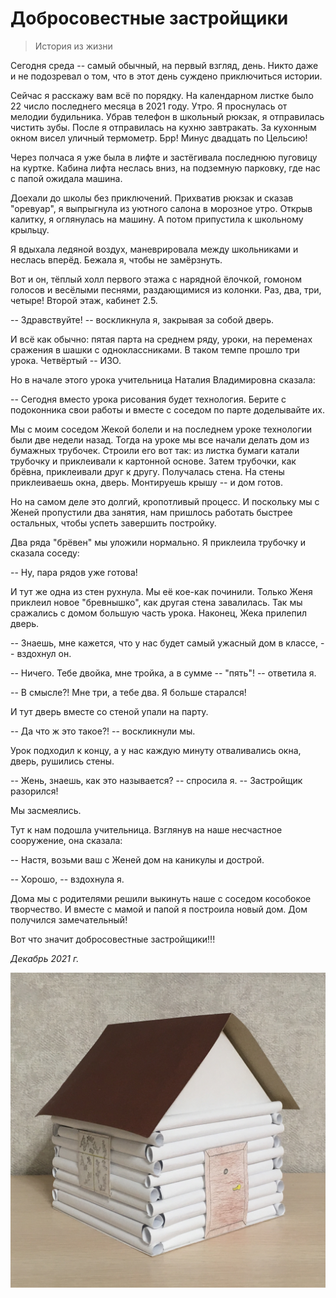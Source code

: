 # Добросовестные застройщики

> История из жизни

Сегодня среда -- самый обычный, на первый взгляд, день. Никто даже и не подозревал о том, что в этот день суждено приключиться истории.

Сейчас я расскажу вам всё по порядку.
На календарном листке было 22 число последнего месяца в 2021 году. Утро. Я проснулась от мелодии будильника. Убрав телефон в школьный рюкзак, я отправилась чистить зубы. После я отправилась на кухню завтракать. За 
кухонным окном висел уличный термометр. Брр! Минус двадцать по Цельсию!

Через полчаса я уже была в лифте и застёгивала последнюю пуговицу на куртке. Кабина лифта неслась вниз, на подземную парковку, где нас с папой ожидала машина.

Доехали до школы без приключений. Прихватив рюкзак и сказав "оревуар", я выпрыгнула из уютного салона в морозное утро. Открыв калитку, я оглянулась на машину. А потом припустила к школьному крыльцу.

Я вдыхала ледяной воздух, маневрировала между школьниками и неслась вперёд. Бежала я, чтобы не замёрзнуть.

Вот и он, тёплый холл первого этажа с нарядной ёлочкой, гомоном голосов и весёлыми песнями, раздающимися из колонки.
Раз, два, три, четыре! Второй этаж, кабинет 2.5.

-- Здравствуйте! -- воскликнула я, закрывая за собой дверь.

И всё как обычно: пятая парта на среднем ряду, уроки, на переменах сражения в шашки с одноклассниками. В таком темпе прошло три урока. Четвёртый -- ИЗО. 

Но в начале этого урока учительница Наталия Владимировна сказала:

-- Сегодня вместо урока рисования будет технология. Берите с подоконника свои работы и вместе с соседом по парте доделывайте их. 

Мы с моим соседом Жекой болели и на последнем уроке технологии были две недели назад. Тогда на уроке мы все начали делать дом из бумажных трубочек. Строили его вот так: из листка бумаги катали трубочку и приклеивали к картонной основе. Затем трубочки, как брёвна, приклеивали друг к другу. Получалась стена. На стены приклеиваешь окна, дверь. Монтируешь крышу -- и дом готов. 

Но на самом деле это долгий, кропотливый процесс. И поскольку мы с Женей пропустили два занятия, нам пришлось работать быстрее остальных, чтобы успеть завершить постройку.

Два ряда "брёвен" мы уложили нормально. Я приклеила трубочку и сказала соседу:

--  Ну, пара рядов уже готова!

И тут же одна из стен рухнула. Мы её кое-как починили. Только Женя приклеил новое "бревнышко", как другая стена завалилась. Так мы сражались с домом большую часть урока. Наконец, Жека прилепил дверь.

--  Знаешь, мне кажется, что у нас будет самый ужасный дом в классе, -- вздохнул он.

--  Ничего. Тебе двойка, мне тройка, а в сумме -- "пять"! -- ответила я.

-- В смысле?! Мне три, а тебе два. Я больше старался!

И тут дверь вместе со стеной упали на парту.

--  Да что ж это такое?! -- воскликнули мы.

Урок подходил к концу, а у нас каждую минуту отваливались окна, дверь, рушились стены.

--  Жень, знаешь, как это называется? -- спросила я. -- Застройщик разорился!

Мы засмеялись.

Тут к нам подошла учительница. Взглянув на наше несчастное сооружение, она сказала:

-- Настя, возьми ваш с Женей дом на каникулы и дострой.

-- Хорошо, -- вздохнула я.

Дома мы с родителями решили выкинуть наше с соседом кособокое творчество. И вместе с мамой и папой я построила новый дом. Дом получился замечательный!

Вот что значит добросовестные застройщики!!!

*Декабрь 2021 г.*

![Домик](../images/house.jpg)
